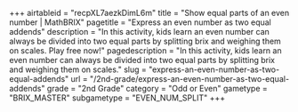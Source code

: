 +++
airtableid = "recpXL7aezkDimL6m"
title = "Show equal parts of an even number | MathBRIX"
pagetitle = "Express an even number as two equal addends"
description = "In this activity, kids learn an even number can always be divided into two equal parts by splitting brix and weighing them on scales. Play free now!"
pagedescription = "In this activity, kids learn an even number can always be divided into two equal parts by splitting brix and weighing them on scales."
slug = "express-an-even-number-as-two-equal-addends"
url = "/2nd-grade/express-an-even-number-as-two-equal-addends"
grade = "2nd Grade"
category = "Odd or Even"
gametype = "BRIX_MASTER"
subgametype = "EVEN_NUM_SPLIT"
+++